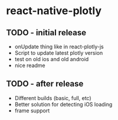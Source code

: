 # react-native-plotly

## TODO - initial release
- onUpdate thing like in react-plotly-js
- Script to update latest plotly version
- test on old ios and old android
- nice readme

## TODO - after release
- Different builds (basic, full, etc)
- Better solution for detecting iOS loading
- frame support
